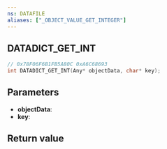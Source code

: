 ```yaml
---
ns: DATAFILE
aliases: ["_OBJECT_VALUE_GET_INTEGER"]
---
```

## DATADICT_GET_INT

```c
// 0x78F06F6B1FB5A80C 0xA6C68693
int DATADICT_GET_INT(Any* objectData, char* key);
```


## Parameters
* **objectData**: 
* **key**: 

## Return value
